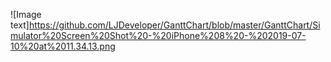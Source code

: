 ![Image text]https://github.com/LJDeveloper/GanttChart/blob/master/GanttChart/Simulator%20Screen%20Shot%20-%20iPhone%208%20-%202019-07-10%20at%2011.34.13.png
